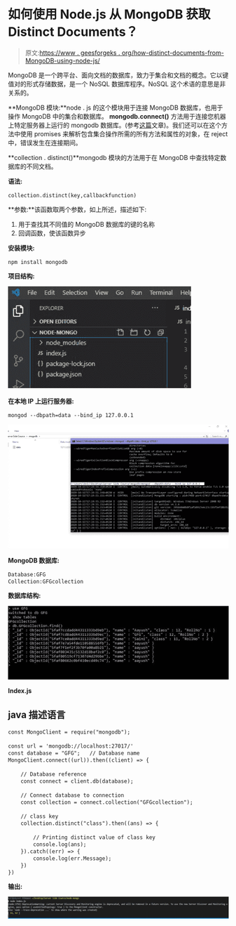 # 如何使用 Node.js 从 MongoDB 获取 Distinct Documents？

> 原文:[https://www . geesforgeks . org/how-distinct-documents-from-MongoDB-using-node-js/](https://www.geeksforgeeks.org/how-to-get-distinct-documents-from-mongodb-using-node-js/)

MongoDB 是一个跨平台、面向文档的数据库，致力于集合和文档的概念。它以键值对的形式存储数据，是一个 NoSQL 数据库程序。NoSQL 这个术语的意思是非关系的。

**MongoDB 模块:**node . js 的这个模块用于连接 MongoDB 数据库，也用于操作 MongoDB 中的集合和数据库。 **mongodb.connect()** 方法用于连接您机器上特定服务器上运行的 mongodb 数据库。(参考[这篇](https://www.geeksforgeeks.org/how-to-connect-mongodb-server-with-node-js/)文章)。我们还可以在这个方法中使用 promises 来解析包含集合操作所需的所有方法和属性的对象，在 reject 中，错误发生在连接期间。

**collection . distinct()**mongodb 模块的方法用于在 MongoDB 中查找特定数据库的不同文档。

**语法:**

```
collection.distinct(key,callbackfunction)
```

**参数:**该函数取两个参数，如上所述，描述如下:

1.  用于查找其不同值的 MongoDB 数据库的键的名称
2.  回调函数，使该函数异步

**安装模块:**

```
npm install mongodb
```

**项目结构:**

![](img/680c11a4a464432626c22f3eee5f7f10.png)

**在本地 IP 上运行服务器:**

```
mongod --dbpath=data --bind_ip 127.0.0.1
```

![](img/b17079668307c9a66022081b23d3c23d.png)

**MongoDB 数据库:**

```
Database:GFG
Collection:GFGcollection
```

**数据库结构:**

![](img/785d91a0d499d27294e1441e6f0e1ea6.png)

**Index.js**

## java 描述语言

```
const MongoClient = require("mongodb");

const url = 'mongodb://localhost:27017/'
const database = "GFG";   // Database name
MongoClient.connect((url)).then((client) => {

    // Database reference
    const connect = client.db(database); 

    // Connect database to connection
    const collection = connect.collection("GFGcollection");

    // class key
    collection.distinct("class").then((ans) => {

        // Printing distinct value of class key
        console.log(ans);
    }).catch((err) => {
        console.log(err.Message);
    })
})
```

**输出:**

![](img/38dac4a29eca953a5bb41b52da8c46d3.png)